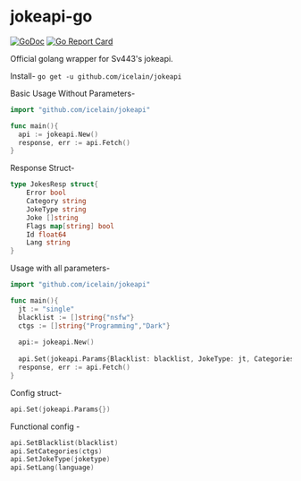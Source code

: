 # jokeapi-go

 [![GoDoc](https://godoc.org/github.com/icelain?status.png)](https://godoc.org/github.com/icelain/jokeapi)
 [![Go Report Card](https://goreportcard.com/badge/github.com/icelain/jokeapi)](https://goreportcard.com/report/github.com/icelain/jokeapi)

Official golang wrapper for Sv443's jokeapi.

Install-
```go get -u github.com/icelain/jokeapi```

Basic Usage Without Parameters-
```go
import "github.com/icelain/jokeapi"

func main(){
  api := jokeapi.New()
  response, err := api.Fetch()
}
```
Response Struct-
```go
type JokesResp struct{
	Error bool
	Category string
	JokeType string
	Joke []string
	Flags map[string] bool
	Id float64
	Lang string
}
```

Usage with all parameters-
```go
import "github.com/icelain/jokeapi"

func main(){
  jt := "single"
  blacklist := []string{"nsfw"}
  ctgs := []string{"Programming","Dark"}
  
  api:= jokeapi.New()
  
  api.Set(jokeapi.Params{Blacklist: blacklist, JokeType: jt, Categories: ctgs})
  response, err := api.Fetch()
}

```
Config struct-
```go
api.Set(jokeapi.Params{})
```
Functional config -
```go
api.SetBlacklist(blacklist)
api.SetCategories(ctgs)
api.SetJokeType(joketype)
api.SetLang(language)
```

